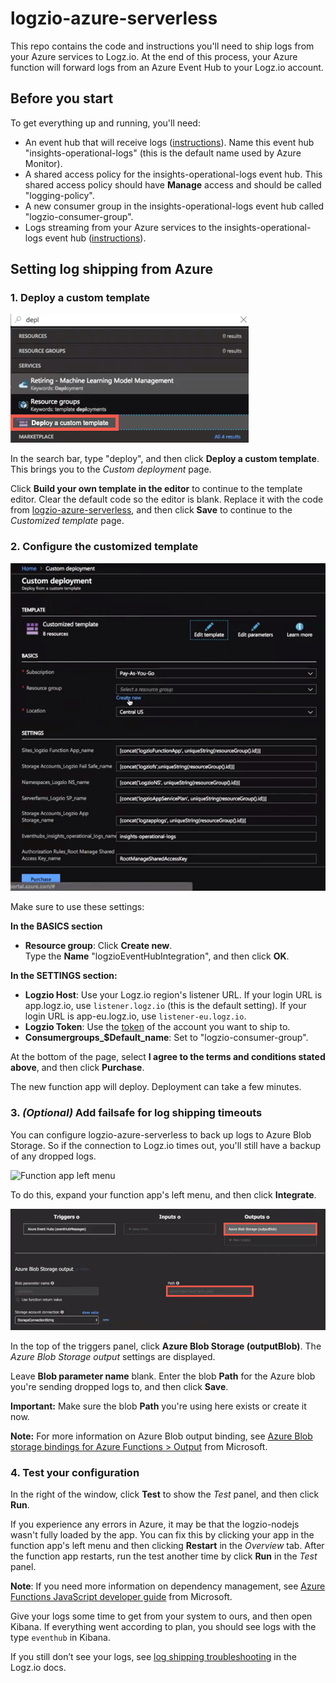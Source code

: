 # logzio-azure-serverless
This repo contains the code and instructions you'll need to ship logs from your Azure services to Logz.io.
At the end of this process, your Azure function will forward logs from an Azure Event Hub to your Logz.io account.

## Before you start

To get everything up and running, you'll need:

* An event hub that will receive logs
  ([instructions](https://docs.microsoft.com/en-us/azure/event-hubs/event-hubs-create)). Name this event hub "insights-operational-logs" (this is the default name used by Azure Monitor).
* A shared access policy for the insights-operational-logs event hub.
  This shared access policy should have **Manage** access and should be called "logging-policy".
* A new consumer group in the insights-operational-logs event hub called "logzio-consumer-group".
* Logs streaming from your Azure services to the insights-operational-logs event hub
  ([instructions](https://docs.microsoft.com/en-us/azure/monitoring-and-diagnostics/monitor-stream-monitoring-data-event-hubs)).

## Setting log shipping from Azure

### 1. Deploy a custom template

![Search menu](img/search-deploy-custom-template.png)

In the search bar, type "deploy", and then click **Deploy a custom template**.
This brings you to the _Custom deployment_ page.

Click **Build your own template in the editor** to continue to the template editor.
Clear the default code so the editor is blank.
Replace it with the code from [logzio-azure-serverless](https://raw.githubusercontent.com/logzio/logzio-azure-serverless/master/azuredeploy.json), and then click **Save** to continue to the _Customized template_ page.

### 2. Configure the customized template

![Customized template](img/customized-template-step-2.png)

Make sure to use these settings:

**In the BASICS section**
* **Resource group**: Click **Create new**. <br />
  Type the **Name** "logzioEventHubIntegration", and then click **OK**.

**In the SETTINGS section:**
* **Logzio Host**: Use your Logz.io region's listener URL.
  If your login URL is app.logz.io, use `listener.logz.io` (this is the default setting).
  If your login URL is app-eu.logz.io, use `listener-eu.logz.io`.
* **Logzio Token**: Use the [token](https://app.logz.io/#/dashboard/settings/general) of the account you want to ship to.
* **Consumergroups_$Default_name**: Set to "logzio-consumer-group".

At the bottom of the page, select **I agree to the terms and conditions stated above**, and then click **Purchase**.

The new function app will deploy.
Deployment can take a few minutes.

### 3. _(Optional)_ Add failsafe for log shipping timeouts

You can configure logzio-azure-serverless to back up logs to Azure Blob Storage.
So if the connection to Logz.io times out, you'll still have a backup of any dropped logs.

![Function app left menu](img/function-app-menu-integrate.png)

To do this, expand your function app's left menu, and then click **Integrate**.

![New Blob output](img/azure-blob-storage-outputblob.png)

In the top of the triggers panel, click **Azure Blob Storage (outputBlob)**.
The _Azure Blob Storage output_ settings are displayed.

Leave **Blob parameter name** blank.
Enter the blob **Path** for the Azure blob you're sending dropped logs to, and then click **Save**.

**Important:** Make sure the blob **Path** you're using here exists or create it now.

**Note:** For more information on Azure Blob output binding, see [Azure Blob storage bindings for Azure Functions > Output](https://docs.microsoft.com/en-us/azure/azure-functions/functions-bindings-storage-blob#output) from Microsoft.

### 4. Test your configuration

In the right of the window, click **Test** to show the _Test_ panel, and then click **Run**.

If you experience any errors in Azure, it may be that the logzio-nodejs wasn't fully loaded by the app.
You can fix this by clicking your app in the function app's left menu and then clicking **Restart** in the _Overview_ tab.
After the function app restarts, run the test another time by click **Run** in the _Test_ panel.

**Note**: If you need more information on dependency management, see [Azure Functions JavaScript developer guide](https://docs.microsoft.com/en-us/azure/azure-functions/functions-reference-node#dependency-management) from Microsoft.

Give your logs some time to get from your system to ours, and then open Kibana.
If everything went according to plan, you should see logs with the type `eventhub` in Kibana.

If you still don’t see your logs, see [log shipping troubleshooting](https://docs.logz.io/user-guide/log-shipping/log-shipping-troubleshooting.html) in the Logz.io docs.
